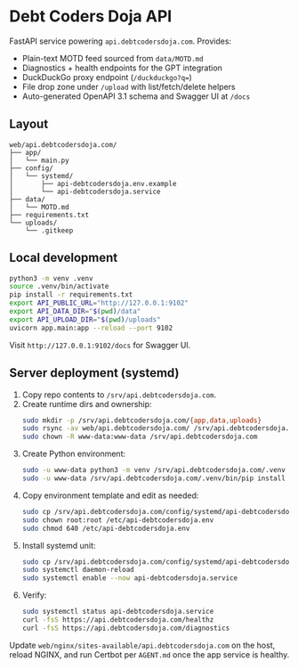 # Debt Coders Doja API

FastAPI service powering `api.debtcodersdoja.com`. Provides:
- Plain-text MOTD feed sourced from `data/MOTD.md`
- Diagnostics + health endpoints for the GPT integration
- DuckDuckGo proxy endpoint (`/duckduckgo?q=`)
- File drop zone under `/upload` with list/fetch/delete helpers
- Auto-generated OpenAPI 3.1 schema and Swagger UI at `/docs`

## Layout
```
web/api.debtcodersdoja.com/
├── app/
│   └── main.py
├── config/
│   └── systemd/
│       ├── api-debtcodersdoja.env.example
│       └── api-debtcodersdoja.service
├── data/
│   └── MOTD.md
├── requirements.txt
└── uploads/
    └── .gitkeep
```

## Local development
```bash
python3 -m venv .venv
source .venv/bin/activate
pip install -r requirements.txt
export API_PUBLIC_URL="http://127.0.0.1:9102"
export API_DATA_DIR="$(pwd)/data"
export API_UPLOAD_DIR="$(pwd)/uploads"
uvicorn app.main:app --reload --port 9102
```

Visit `http://127.0.0.1:9102/docs` for Swagger UI.

## Server deployment (systemd)
1. Copy repo contents to `/srv/api.debtcodersdoja.com`.
2. Create runtime dirs and ownership:
   ```bash
   sudo mkdir -p /srv/api.debtcodersdoja.com/{app,data,uploads}
   sudo rsync -av web/api.debtcodersdoja.com/ /srv/api.debtcodersdoja.com/
   sudo chown -R www-data:www-data /srv/api.debtcodersdoja.com
   ```
3. Create Python environment:
   ```bash
   sudo -u www-data python3 -m venv /srv/api.debtcodersdoja.com/.venv
   sudo -u www-data /srv/api.debtcodersdoja.com/.venv/bin/pip install -r /srv/api.debtcodersdoja.com/requirements.txt
   ```
4. Copy environment template and edit as needed:
   ```bash
   sudo cp /srv/api.debtcodersdoja.com/config/systemd/api-debtcodersdoja.env.example /etc/api-debtcodersdoja.env
   sudo chown root:root /etc/api-debtcodersdoja.env
   sudo chmod 640 /etc/api-debtcodersdoja.env
   ```
5. Install systemd unit:
   ```bash
   sudo cp /srv/api.debtcodersdoja.com/config/systemd/api-debtcodersdoja.service /etc/systemd/system/
   sudo systemctl daemon-reload
   sudo systemctl enable --now api-debtcodersdoja.service
   ```
6. Verify:
   ```bash
   sudo systemctl status api-debtcodersdoja.service
   curl -fsS https://api.debtcodersdoja.com/healthz
   curl -fsS https://api.debtcodersdoja.com/diagnostics
   ```

Update `web/nginx/sites-available/api.debtcodersdoja.com` on the host, reload NGINX, and run Certbot per `AGENT.md` once the app service is healthy.
